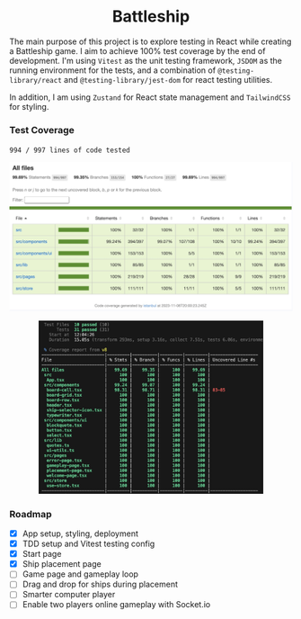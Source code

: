 <h1 align="center"> Battleship </h1>

The main purpose of this project is to explore testing in React while creating a Battleship game. I aim to achieve 100% test coverage by the end of development. I'm using `Vitest` as the unit testing framework, `JSDOM` as the running environment for the tests, and a combination of `@testing-library/react` and `@testing-library/jest-dom` for react testing utilities.

In addition, I am using `Zustand` for React state management and `TailwindCSS` for styling.

<!-- ![progress](./docs/current-progress1.jpg) -->

### Test Coverage

`994 / 997 lines of code tested`

![test-coverage](./docs/coverage2.jpg)
<p align="center">
<img src="./docs//coverage-cmd2.jpg" width="400px" />
</p>

### Roadmap

- [x] App setup, styling, deployment
- [x] TDD setup and Vitest testing config
- [x] Start page
- [x] Ship placement page
- [ ] Game page and gameplay loop
- [ ] Drag and drop for ships during placement
- [ ] Smarter computer player 
- [ ] Enable two players  online gameplay with Socket.io